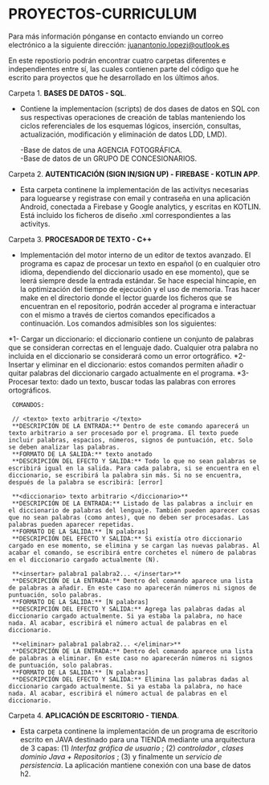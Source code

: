 # PROYECTOS-CURRICULUM
Para más información pónganse en contacto enviando un correo electrónico a la siguiente dirección: juanantonio.lopezj@outlook.es

En este repostiorio podrán encontrar cuatro carpetas diferentes e independientes entre sí, las cuales contienen parte del código que he escrito para proyectos que he desarrollado en los últimos años.  
     
Carpeta 1. **BASES DE DATOS - SQL**. 

  * Contiene la implementacíon (scripts) de dos dases de datos  en SQL con sus respectivas operaciones de creación de tablas manteniendo los ciclos referenciales de los esquemas lógicos,  inserción, consultas, actualización, modificación y eliminación de datos LDD, LMD).
  
    -Base de datos de una AGENCIA FOTOGRÁFICA.  
    -Base de datos de un GRUPO DE CONCESIONARIOS.

Carpeta 2. **AUTENTICACIÓN (SIGN IN/SIGN UP) - FIREBASE - KOTLIN APP**. 

  * Esta carpeta continene la implementación de las activitys necesarias para loguearse y registrase con email y contraseña en una aplicación Android, conectada a Firebase y Google analytics, y escritas en KOTLIN. Está incluido los ficheros de diseño .xml correspondientes a las activitys. 
  
Carpeta 3. **PROCESADOR DE TEXTO - C++**
  * Implementación del motor interno de un editor de textos avanzado. El programa es capaz de procesar un texto en español (o en cualquier otro idioma, dependiendo   del diccionario usado en ese momento), que se leerá siempre desde la entrada estándar. Se hace especial hincapie, en la optimización del tiempo de ejecución y el  uso de memoria. Tras hacer make en el directorio donde el lector guarde los ficheros que se encuentran en el repositorio, podrán acceder al programa e interactuar con el mismo a través de ciertos comandos epecificados a continuación. Los comandos admisibles son los  siguientes:
  
*1- Cargar un diccionario: el diccionario contiene un conjunto de palabras que se consideran correctas en el lenguaje dado. Cualquier otra palabra no incluida en el diccionario se considerará como un error ortográfico. 
*2- Insertar y eliminar en el diccionario: estos comandos permiten añadir o quitar palabras del diccionario cargado actualmente en el programa.
*3- Procesar texto: dado un texto, buscar todas las palabras con errores ortográficos.
     
     COMANDOS:
     
     // <texto> texto arbitrario </texto> 
     **DESCRIPCIÓN DE LA ENTRADA:** Dentro de este comando aparecerá un texto arbitrario a ser procesado por el programa. El texto puede incluir palabras, espacios, números, signos de puntuación, etc. Solo se deben analizar las palabras. 
     **FORMATO DE LA SALIDA:** texto anotado
     **DESCRIPCIÓN DEL EFECTO Y SALIDA:** Todo lo que no sean palabras se escribirá igual en la salida. Para cada palabra, si se encuentra en el diccionario, se escribirá la palabra sin más. Si no se encuentra, después de la palabra se escribirá: [error]
     
     **<diccionario> texto arbitrario </diccionario>**
     **DESCRIPCIÓN DE LA ENTRADA:** Listado de las palabras a incluir en el diccionario de palabras del lenguaje. También pueden aparecer cosas que no sean palabras (como antes), que no deben ser procesadas. Las palabras pueden aparecer repetidas.
     **FORMATO DE LA SALIDA:** [N palabras]
     **DESCRIPCIÓN DEL EFECTO Y SALIDA:** Si existía otro diccionario cargado en ese momento, se elimina y se cargan las nuevas palabras. Al acabar el comando, se escribirá entre corchetes el número de palabras en el diccionario cargado actualmente (N).
     
     **<insertar> palabra1 palabra2... </insertar>**
     **DESCRIPCIÓN DE LA ENTRADA:** Dentro del comando aparece una lista de palabras a añadir. En este caso no aparecerán números ni signos de puntuación, solo palabras.
     **FORMATO DE LA SALIDA:** [N palabras]
     **DESCRIPCIÓN DEL EFECTO Y SALIDA:** Agrega las palabras dadas al diccionario cargado actualmente. Si ya estaba la palabra, no hace nada. Al acabar, escribirá el número actual de palabras en el diccionario.
     
     **<eliminar> palabra1 palabra2... </eliminar>**
     **DESCRIPCIÓN DE LA ENTRADA:** Dentro del comando aparece una lista de palabras a eliminar. En este caso no aparecerán números ni signos de puntuación, solo palabras.
     **FORMATO DE LA SALIDA:** [N palabras]
     **DESCRIPCIÓN DEL EFECTO Y SALIDA:** Elimina las palabras dadas al diccionario cargado actualmente. Si ya estaba la palabra, no hace nada. Al acabar, escribirá el número actual de palabras en el diccionario.



Carpeta 4. **APLICACIÓN DE ESCRITORIO - TIENDA**. 

  * Esta carpeta continene la implementación de un programa de escritorio escrito en JAVA destinado para una TIENDA  mediante una arquitectura de 3 capas: (1) _Interfaz gráfica de usuario_ ; (2) _controlador , clases dominio Java + Repositorios_ ; (3) y finalmente un _servicio de persistencia_. La aplicación mantiene conexión con una base de datos h2.
  
